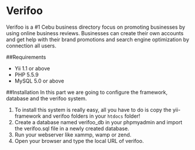 Verifoo
===========
Verifoo is a #1 Cebu business directory focus on promoting businesses by using online business reviews. 
Businesses can create their own accounts and get help with their brand promotions and search engine optimization by connection all users.

##Requirements 

* Yii 1.1 or above
* PHP 5.5.9
* MySQL 5.0 or above


##Installation
In this part we are going to configure the framework, database and the verifoo system. 
1. To install this system is really easy, all you have to do is copy the yii-framework and verifoo folders in your `htdocs` folder!
2. Create a database named verifoo_db in your phpmyadmin and import the verifoo.sql file in a newly created database.
3. Run your webserver like xammp, wamp or zend.
4. Open your browser and type the local URL of verifoo.
